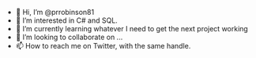 - 👋 Hi, I’m @prrobinson81
- 👀 I’m interested in C# and SQL.
- 🌱 I’m currently learning whatever I need to get the next project working
- 💞️ I’m looking to collaborate on ...
- 📫 How to reach me on Twitter, with the same handle.

<!---
prrobinson81/prrobinson81 is a ✨ special ✨ repository because its `README.md` (this file) appears on your GitHub profile.
You can click the Preview link to take a look at your changes.
--->
